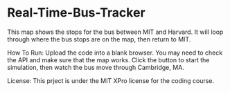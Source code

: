 # Real-Time-Bus-Tracker
This map shows the stops for the bus between MIT and Harvard. It will loop through where the bus stops are on the map, then return to MIT.

How To Run: Upload the code into a blank browser. You may need to check the API and make sure that the map works. Click the button to start the simulation, then watch the bus move through Cambridge, MA.

License: This prject is under the MIT XPro license for the coding course.
